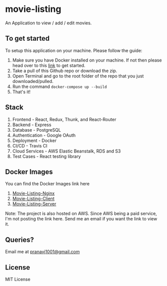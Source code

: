 # movie-listing

An Application to view / add / edit movies.

## To get started

To setup this application on your machine. Please follow the guide:
1. Make sure you have Docker installed on your machine. If not then please head over to this [link](https://www.docker.com/get-started) to get started.
2. Take a pull of this Github repo or download the zip.
3. Open Terminal and go to the root folder of the repo that you just downloaded/pulled.
4. Run the command ```docker-compose up --build```
5. That's it!

## Stack

1. Frontend - React, Redux, Thunk, and React-Router
2. Backend - Express
3. Database - PostgreSQL
4. Authentication - Google OAuth
5. Deployment - Docker
6. CI/CD - Travis CI
7. Cloud Services - AWS Elastic Beanstalk, RDS and S3
8. Test Cases - React testing library

## Docker Images

You can find the Docker Images link here
1. [Movie-Listing-Nginx](https://hub.docker.com/repository/docker/pranavj1001/movie-listing-nginx)
2. [Movie-Listing-Client](https://hub.docker.com/repository/docker/pranavj1001/movie-listing-client)
3. [Movie-Listing-Server](https://hub.docker.com/repository/docker/pranavj1001/movie-listing-server)

Note: The project is also hosted on AWS. Since AWS being a paid service, I'm not posting the link here. Send me an email if you want the link to view it.

## Queries?

Email me at pranavj1001@gmail.com

## License

MIT License
